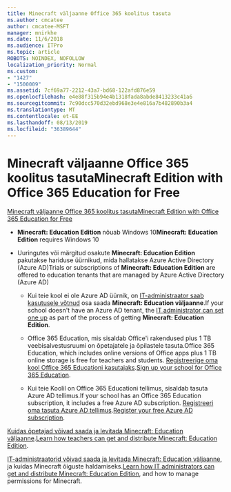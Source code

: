 ```yaml
---
title: Minecraft väljaanne Office 365 koolitus tasuta
ms.author: cmcatee
author: cmcatee-MSFT
manager: mnirkhe
ms.date: 11/6/2018
ms.audience: ITPro
ms.topic: article
ROBOTS: NOINDEX, NOFOLLOW
localization_priority: Normal
ms.custom:
- "1427"
- "1500009"
ms.assetid: 7cf69a77-2212-43a7-bd68-122afd876e59
ms.openlocfilehash: e4e88f315b94e4b1318fada8abde8413233c41a6
ms.sourcegitcommit: 7c90dcc570d32ebd968e3e4e816a7b482890b3a4
ms.translationtype: MT
ms.contentlocale: et-EE
ms.lasthandoff: 08/13/2019
ms.locfileid: "36389644"
---
```

# <a name="minecraft-edition-with-office-365-education-for-free"></a><span data-ttu-id="6eca0-102">Minecraft väljaanne Office 365 koolitus tasuta</span><span class="sxs-lookup"><span data-stu-id="6eca0-102">Minecraft Edition with Office 365 Education for Free</span></span>

[<span data-ttu-id="6eca0-103">Minecraft väljaanne Office 365 koolitus tasuta</span><span class="sxs-lookup"><span data-stu-id="6eca0-103">Minecraft Edition with Office 365 Education for Free</span></span>](https://docs.microsoft.com/education/windows/get-minecraft-for-education)
  
- <span data-ttu-id="6eca0-104">**Minecraft: Education Edition** nõuab Windows 10</span><span class="sxs-lookup"><span data-stu-id="6eca0-104">**Minecraft: Education Edition** requires Windows 10</span></span>

- <span data-ttu-id="6eca0-105">Uuringutes või märgitud osakute **Minecraft: Education Edition** pakutakse hariduse üürnikud, mida hallatakse Azure Active Directory (Azure AD)</span><span class="sxs-lookup"><span data-stu-id="6eca0-105">Trials or subscriptions of **Minecraft: Education Edition** are offered to education tenants that are managed by Azure Active Directory (Azure AD)</span></span>

  - <span data-ttu-id="6eca0-106">Kui teie kool ei ole Azure AD üürnik, on [IT-administraator saab kasutusele võtnud](https://docs.microsoft.com/education/windows/school-get-minecraft) osa saada **Minecraft: Education väljaanne**.</span><span class="sxs-lookup"><span data-stu-id="6eca0-106">If your school doesn't have an Azure AD tenant, the [IT administrator can set one up](https://docs.microsoft.com/education/windows/school-get-minecraft) as part of the process of getting **Minecraft: Education Edition**.</span></span>

  - <span data-ttu-id="6eca0-107">Office 365 Education, mis sisaldab Office'i rakendused plus 1 TB veebisalvestusruumi on õpetajatele ja õpilastele tasuta.</span><span class="sxs-lookup"><span data-stu-id="6eca0-107">Office 365 Education, which includes online versions of Office apps plus 1 TB online storage is free for teachers and students.</span></span> <span data-ttu-id="6eca0-108">[Registreerige oma kool Office 365 Educationi kasutajaks](https://products.office.com/academic/office-365-education-plan).</span><span class="sxs-lookup"><span data-stu-id="6eca0-108">[Sign up your school for Office 365 Education](https://products.office.com/academic/office-365-education-plan).</span></span>

  - <span data-ttu-id="6eca0-109">Kui teie Koolil on Office 365 Educationi tellimus, sisaldab tasuta Azure AD tellimus.</span><span class="sxs-lookup"><span data-stu-id="6eca0-109">If your school has an Office 365 Education subscription, it includes a free Azure AD subscription.</span></span> <span data-ttu-id="6eca0-110">[Registreeri oma tasuta Azure AD tellimus](https://msdn.microsoft.com/library/windows/hardware/mt703369%28v=vs.85%29.aspx).</span><span class="sxs-lookup"><span data-stu-id="6eca0-110">[Register your free Azure AD subscription](https://msdn.microsoft.com/library/windows/hardware/mt703369%28v=vs.85%29.aspx).</span></span>

<span data-ttu-id="6eca0-111">[Kuidas õpetajad võivad saada ja levitada Minecraft: Education väljaanne](https://docs.microsoft.com/education/windows/teacher-get-minecraft).</span><span class="sxs-lookup"><span data-stu-id="6eca0-111">[Learn how teachers can get and distribute Minecraft: Education Edition](https://docs.microsoft.com/education/windows/teacher-get-minecraft).</span></span>
  
<span data-ttu-id="6eca0-112">[IT-administraatorid võivad saada ja levitada Minecraft: Education väljaanne](https://docs.microsoft.com/education/windows/school-get-minecraft), ja kuidas Minecraft õiguste haldamiseks.</span><span class="sxs-lookup"><span data-stu-id="6eca0-112">[Learn how IT administrators can get and distribute Minecraft: Education Edition](https://docs.microsoft.com/education/windows/school-get-minecraft), and how to manage permissions for Minecraft.</span></span>